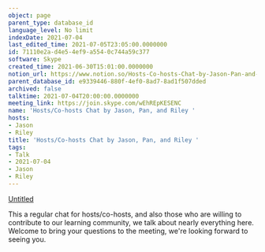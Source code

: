 ```yaml
---
object: page
parent_type: database_id
language_level: No limit
indexDate: 2021-07-04
last_edited_time: 2021-07-05T23:05:00.0000000
id: 71110e2a-d4e5-4ef9-a554-0c744a59c377
software: Skype
created_time: 2021-06-30T15:01:00.0000000
notion_url: https://www.notion.so/Hosts-Co-hosts-Chat-by-Jason-Pan-and-Riley-71110e2ad4e54ef9a5540c744a59c377
parent_database_id: e9339446-880f-4ef0-8ad7-8ad1f507dded
archived: false
talktime: 2021-07-04T20:00:00.0000000
meeting_link: https://join.skype.com/wEhREpKESENC
name: 'Hosts/Co-hosts Chat by Jason, Pan, and Riley '
hosts:
- Jason
- Riley
title: 'Hosts/Co-hosts Chat by Jason, Pan, and Riley '
tags:
- Talk
- 2021-07-04
- Jason
- Riley
---
```




[Untitled](https://www.notion.so/d637a27eb33f44cbb92a56c3359cc567)   

This a regular chat for hosts/co-hosts, and also those who are willing to contribute to our learning community, we talk about nearly everything here. Welcome to bring your questions to the meeting, we're looking forward to seeing you.


